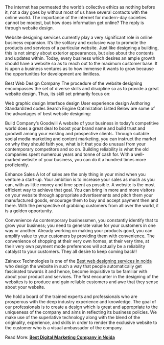The internet has permeated the world’s collective ethics as nothing before it, not a day goes by without most of us have several contacts with the online world. The importance of the internet for modern-day societies cannot be modest, but how does information get online? The reply is through website design.

Website designing services currently play a very significant role in online business expansion. It’s the solitary and exclusive way to promote the products and services of a particular website. Just like designing a building, this is not simply about exterior appearances, but also about the contents and updates within. Today, every business which desires an ample growth should have a website so as to reach out to the maximum customer base. It is upon a business ventures as to how immense it wants to grow because the opportunities for development are limitless.

Best Web Design Company 
The procedure of the website designing encompasses the set of diverse skills and discipline so as to provide a great website design. Thus, its skill set primarily focus on:

Web graphic design
Interface design
User experience design
Authoring
Standardized codes
Search Engine Optimization
Listed Below are some of the advantages of best website designing:

Build Company’s Goodwill
A website of your business in today’s competitive world does a great deal to boost your brand name and build trust and goodwill among your existing and prospective clients. Through suitable social media marketing and content marketing, you can instruct the market on why they should faith you, what is it that you do unusual from your contemporary competitors and so on. Building reliability is what the old companies spent numerous years and tonne of cash for. With a well-marked website of your business, you can do it a hundred times more proficiently.

Enhance Sales
A lot of sales are the only thing in your mind when you venture a start-up. Your ambition is to increase your sales as much as you can, with as little money and time spent as possible. A website is the most efficient way to achieve that goal. You can bring in more and more visitors on your website through appropriate advertisements and pitch them your manufactured goods, encourage them to buy and accept payment then and there. With the perspective of grabbing customers from all over the world, it is a golden opportunity.

Convenience
As contemporary businessmen, you constantly identify that to grow your business; you need to generate value for your customers in one way or another. Already working on making your products good, you can amplify value to your customers by providing them with convenience. The convenience of shopping at their very own homes, at their very time, at their very own payment mode preferences will actually be a reliability catalyst to your customers. They all desire to keep coming back!!

Zainexx Technologies is one of the  <a href="https://zainexxtechno.com/website-design.html">Best web designing services in noida</a></strong> who design the website in such a way that people automatically get fascinated towards it and hence, become inquisitive to be familiar with about your product and services. The first encounter in the designing of the websites is to produce and gain reliable customers and awe that they sense about your website.

We hold a board of the trained experts and professionals who are prosperous with the deep industry experience and knowledge. The goal of our professionals is to create a design which is great and appropriate to the uniqueness of the company and aims in reflecting its business policies. We make use of the superlative technology along with the blend of the originality, experience, and skills in order to render the exclusive website to the customer who is a visual ambassador of the company.

Read More: <strong> <a href="https://zainexxtechno.com/">Best Digital Marketing Company in Noida</a></strong>
